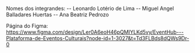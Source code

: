 Nomes dos integrandes:
-- Leonardo Lotério de Lima
-- Miguel Angel Balladares Huertas
-- Ana Beatriz Pedrozo

Página do Figma:
https://www.figma.com/design/Ler0A6eoH46pQMIYLKd5vy/EventHub---Plataforma-de-Eventos-Culturais?node-id=1-3027&t=Td3FLBds8dQWs9Dr-0
